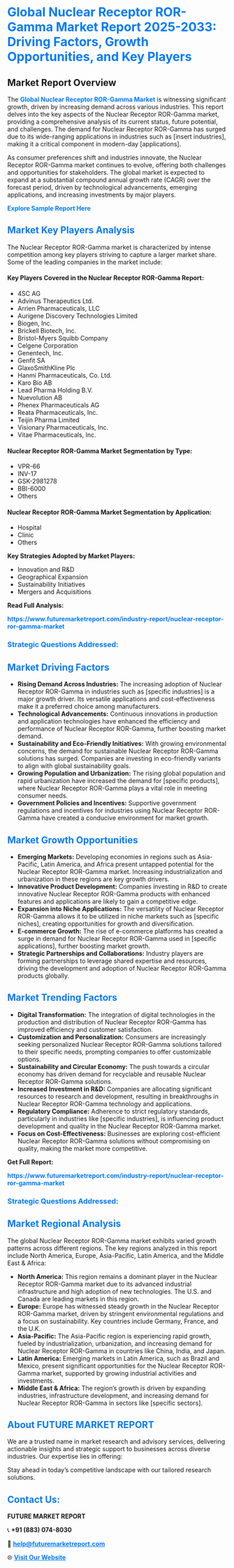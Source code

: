 <h1 style="color: #007BFF;">Global Nuclear Receptor ROR-Gamma Market Report 2025-2033: Driving Factors, Growth Opportunities, and Key Players</h1>

<section id="overview">
<h2>Market Report Overview</h2>
<p>The <a href="https://www.futuremarketreport.com/industry-report/nuclear-receptor-ror-gamma-market" style="color: #007BFF; text-decoration: none;"><strong>Global Nuclear Receptor ROR-Gamma Market</strong></a> is witnessing significant growth, driven by increasing demand across various industries. This report delves into the key aspects of the Nuclear Receptor ROR-Gamma market, providing a comprehensive analysis of its current status, future potential, and challenges. The demand for Nuclear Receptor ROR-Gamma has surged due to its wide-ranging applications in industries such as [insert industries], making it a critical component in modern-day [applications].</p>
<p>As consumer preferences shift and industries innovate, the Nuclear Receptor ROR-Gamma market continues to evolve, offering both challenges and opportunities for stakeholders. The global market is expected to expand at a substantial compound annual growth rate (CAGR) over the forecast period, driven by technological advancements, emerging applications, and increasing investments by major players.</p>
</section>

<section id="overview">
<p><a href="https://www.futuremarketreport.com/request-sample/reportId=52818" style="color: #007BFF; text-decoration: none;"><strong>Explore Sample Report Here</strong></a></p>
</section>

<section id="key-players">
<h2 style="color: #007BFF;">Market Key Players Analysis</h2>
<p>The Nuclear Receptor ROR-Gamma market is characterized by intense competition among key players striving to capture a larger market share. Some of the leading companies in the market include:</p>
<h4>Key Players Covered in the Nuclear Receptor ROR-Gamma Report:</h4>
<ul><li>4SC AG</li><li>Advinus Therapeutics Ltd.</li><li>Arrien Pharmaceuticals, LLC</li><li>Aurigene Discovery Technologies Limited</li><li>Biogen, Inc.</li><li>Brickell Biotech, Inc.</li><li>Bristol-Myers Squibb Company</li><li>Celgene Corporation</li><li>Genentech, Inc.</li><li>Genfit SA</li><li>GlaxoSmithKline Plc</li><li>Hanmi Pharmaceuticals, Co. Ltd.</li><li>Karo Bio AB</li><li>Lead Pharma Holding B.V.</li><li>Nuevolution AB</li><li>Phenex Pharmaceuticals AG</li><li>Reata Pharmaceuticals, Inc.</li><li>Teijin Pharma Limited</li><li>Visionary Pharmaceuticals, Inc.</li><li>Vitae Pharmaceuticals, Inc.</li></ul>
<h4>Nuclear Receptor ROR-Gamma Market Segmentation by Type:</h4>
<ul><li>VPR-66</li><li>INV-17</li><li>GSK-2981278</li><li>BBI-6000</li><li>Others</li></ul>

<h4>Nuclear Receptor ROR-Gamma Market Segmentation by Application:</h4>
<ul><li>Hospital</li><li>Clinic</li><li>Others</li></ul>
<p><strong>Key Strategies Adopted by Market Players:</strong></p>
<ul>
<li>Innovation and R&D</li>
<li>Geographical Expansion</li>
<li>Sustainability Initiatives</li>
<li>Mergers and Acquisitions</li>
</ul>
</section>

<section>
<p><strong>Read Full Analysis: </strong></p><a href="https://www.futuremarketreport.com/industry-report/nuclear-receptor-ror-gamma-market" style="color: #007BFF; text-decoration: none;"><strong>https://www.futuremarketreport.com/industry-report/nuclear-receptor-ror-gamma-market</strong></a>
<h3 style="color: #007BFF;">Strategic Questions Addressed:</h3>
</section>

<section id="driving-factors">
<h2 style="color: #007BFF;">Market Driving Factors</h2>
<ul>
<li><strong>Rising Demand Across Industries:</strong> The increasing adoption of Nuclear Receptor ROR-Gamma in industries such as [specific industries] is a major growth driver. Its versatile applications and cost-effectiveness make it a preferred choice among manufacturers.</li>
<li><strong>Technological Advancements:</strong> Continuous innovations in production and application technologies have enhanced the efficiency and performance of Nuclear Receptor ROR-Gamma, further boosting market demand.</li>
<li><strong>Sustainability and Eco-Friendly Initiatives:</strong> With growing environmental concerns, the demand for sustainable Nuclear Receptor ROR-Gamma solutions has surged. Companies are investing in eco-friendly variants to align with global sustainability goals.</li>
<li><strong>Growing Population and Urbanization:</strong> The rising global population and rapid urbanization have increased the demand for [specific products], where Nuclear Receptor ROR-Gamma plays a vital role in meeting consumer needs.</li>
<li><strong>Government Policies and Incentives:</strong> Supportive government regulations and incentives for industries using Nuclear Receptor ROR-Gamma have created a conducive environment for market growth.</li>
</ul>
</section>

<section id="growth-opportunities">
<h2 style="color: #007BFF;">Market Growth Opportunities</h2>
<ul>
<li><strong>Emerging Markets:</strong> Developing economies in regions such as Asia-Pacific, Latin America, and Africa present untapped potential for the Nuclear Receptor ROR-Gamma market. Increasing industrialization and urbanization in these regions are key growth drivers.</li>
<li><strong>Innovative Product Development:</strong> Companies investing in R&D to create innovative Nuclear Receptor ROR-Gamma products with enhanced features and applications are likely to gain a competitive edge.</li>
<li><strong>Expansion into Niche Applications:</strong> The versatility of Nuclear Receptor ROR-Gamma allows it to be utilized in niche markets such as [specific niches], creating opportunities for growth and diversification.</li>
<li><strong>E-commerce Growth:</strong> The rise of e-commerce platforms has created a surge in demand for Nuclear Receptor ROR-Gamma used in [specific applications], further boosting market growth.</li>
<li><strong>Strategic Partnerships and Collaborations:</strong> Industry players are forming partnerships to leverage shared expertise and resources, driving the development and adoption of Nuclear Receptor ROR-Gamma products globally.</li>
</ul>
</section>

<section id="trending-factors">
<h2 style="color: #007BFF;">Market Trending Factors</h2>
<ul>
<li><strong>Digital Transformation:</strong> The integration of digital technologies in the production and distribution of Nuclear Receptor ROR-Gamma has improved efficiency and customer satisfaction.</li>
<li><strong>Customization and Personalization:</strong> Consumers are increasingly seeking personalized Nuclear Receptor ROR-Gamma solutions tailored to their specific needs, prompting companies to offer customizable options.</li>
<li><strong>Sustainability and Circular Economy:</strong> The push towards a circular economy has driven demand for recyclable and reusable Nuclear Receptor ROR-Gamma solutions.</li>
<li><strong>Increased Investment in R&D:</strong> Companies are allocating significant resources to research and development, resulting in breakthroughs in Nuclear Receptor ROR-Gamma technology and applications.</li>
<li><strong>Regulatory Compliance:</strong> Adherence to strict regulatory standards, particularly in industries like [specific industries], is influencing product development and quality in the Nuclear Receptor ROR-Gamma market.</li>
<li><strong>Focus on Cost-Effectiveness:</strong> Businesses are exploring cost-efficient Nuclear Receptor ROR-Gamma solutions without compromising on quality, making the market more competitive.</li>
</ul>
</section>

<section>
<p><strong>Get Full Report: </strong></p><a href="https://www.futuremarketreport.com/industry-report/nuclear-receptor-ror-gamma-market" style="color: #007BFF; text-decoration: none;"><strong>https://www.futuremarketreport.com/industry-report/nuclear-receptor-ror-gamma-market</strong></a>
<h3 style="color: #007BFF;">Strategic Questions Addressed:</h3>
</section>


<section id="regional-analysis">
<h2 style="color: #007BFF;">Market Regional Analysis</h2>
<p>The global Nuclear Receptor ROR-Gamma market exhibits varied growth patterns across different regions. The key regions analyzed in this report include North America, Europe, Asia-Pacific, Latin America, and the Middle East & Africa:</p>
<ul>
<li><strong>North America:</strong> This region remains a dominant player in the Nuclear Receptor ROR-Gamma market due to its advanced industrial infrastructure and high adoption of new technologies. The U.S. and Canada are leading markets in this region.</li>
<li><strong>Europe:</strong> Europe has witnessed steady growth in the Nuclear Receptor ROR-Gamma market, driven by stringent environmental regulations and a focus on sustainability. Key countries include Germany, France, and the U.K.</li>
<li><strong>Asia-Pacific:</strong> The Asia-Pacific region is experiencing rapid growth, fueled by industrialization, urbanization, and increasing demand for Nuclear Receptor ROR-Gamma in countries like China, India, and Japan.</li>
<li><strong>Latin America:</strong> Emerging markets in Latin America, such as Brazil and Mexico, present significant opportunities for the Nuclear Receptor ROR-Gamma market, supported by growing industrial activities and investments.</li>
<li><strong>Middle East & Africa:</strong> The region’s growth is driven by expanding industries, infrastructure development, and increasing demand for Nuclear Receptor ROR-Gamma in sectors like [specific sectors].</li>
</ul>
</section>

<footer>
<h2 style="color: #007BFF;">About FUTURE MARKET REPORT</h2>
<p>We are a trusted name in market research and advisory services, delivering actionable insights and strategic support to businesses across diverse industries. Our expertise lies in offering:</p>

<p>Stay ahead in today’s competitive landscape with our tailored research solutions.</p>

<h2 style="color: #007BFF;">Contact Us:</h2>
<p><strong>FUTURE MARKET REPORT</strong></p>
<p>📞 <strong>+91 (883) 074-8030</strong></p>
<p>📧 <strong><a href="mailto:help@futuremarketreport.com" style="color: #007BFF;">help@futuremarketreport.com</a></strong></p>
<p>🌐 <strong><a href="https://www.futuremarketreport.com/" style="color: #007BFF;">Visit Our Website</a></strong></p>
</footer>